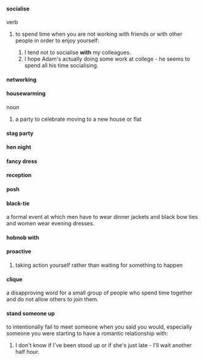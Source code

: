 #### socialise
verb

1. to spend time when you are not working with friends or with other people in order to enjoy yourself:
   
   1. I tend not to socialise **with** my colleagues.
   2. I hope Adam's actually doing some work at college - he seems to spend all his time socialising.


#### networking


#### housewarming
noun

1. a party to celebrate moving to a new house or flat


#### stag party


#### hen night


#### fancy dress


#### reception


#### posh


#### black-tie
a formal event at which men have to wear dinner jackets and black bow ties and women wear evening dresses.


#### hobnob with


#### proactive

1. taking action yourself rather than waiting for something to happen


#### clique

a disapproving word for a small group of people who spend time together and do not allow others to join them.


#### stand someone up

to intentionally fail to meet someone when you said you would, especially someone you were starting to have a romantic relationship with:

1. I don't know if I've been stood up or if she's just late - I'll wait another half hour.









